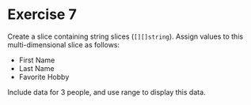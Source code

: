 # Exercise 7

Create a slice containing string slices (`[][]string`). Assign values ​​to this multi-dimensional slice as follows:

-   First Name
-   Last Name
-   Favorite Hobby

Include data for 3 people, and use range to display this data.
